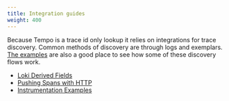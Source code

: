 ```yaml
---
title: Integration guides
weight: 400
---
```


Because Tempo is a trace id only lookup it relies on integrations for trace discovery.  Common methods of discovery are through logs and exemplars. [The examples](https://github.com/grafana/tempo/tree/main/example) are also a good place to see how some of these discovery flows work.

- [Loki Derived Fields](loki-derived-fields/)
- [Pushing Spans with HTTP](pushing-spans-with-http/)
- [Instrumentation Examples](instrumentation/)